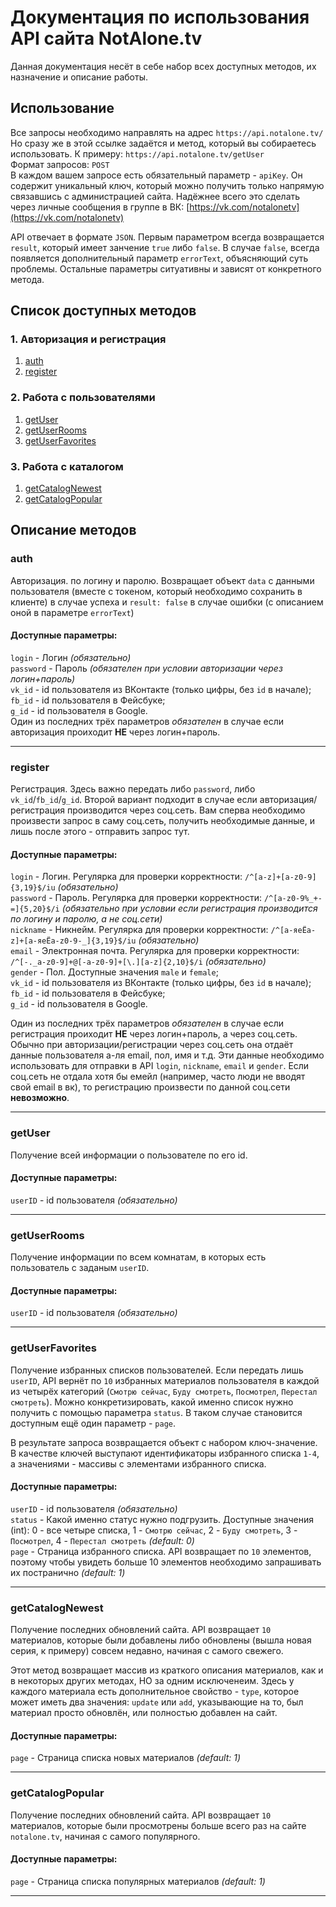 # Документация по использования API сайта NotAlone.tv
Данная документация несёт в себе набор всех доступных методов, их назначение и описание работы.

## Использование
Все запросы необходимо направлять на адрес `https://api.notalone.tv/`  
Но сразу же в этой ссылке задаётся и метод, который вы собираетесь использовать. К примеру: `https://api.notalone.tv/getUser`  
Формат запросов: `POST`  
В каждом вашем запросе есть обязательный параметр - `apiKey`. Он содержит уникальный ключ, который можно получить только напрямую связавшись с администрацией сайта. Надёжнее всего это сделать через личные сообщения в группе в ВК: [https://vk.com/notalonetv](https://vk.com/notalonetv)  
  
API отвечает в формате `JSON`. Первым параметром всегда возвращается `result`, который имеет занчение `true` либо `false`. В случае `false`, всегда появляется дополнительный параметр `errorText`, объясняющий суть проблемы. Остальные параметры ситуативны и зависят от конкретного метода.

## Список доступных методов
### 1. Авторизация и регистрация
1. [auth](#auth)
1. [register](#register)
### 2. Работа с пользователями
1. [getUser](#getUser)
2. [getUserRooms](#getUserRooms)
3. [getUserFavorites](#getUserFavorites)
### 3. Работа с каталогом
1. [getCatalogNewest](#getCatalogNewest)
2. [getCatalogPopular](#getCatalogPopular)


## Описание методов

### auth <a name="auth"></a> 
Авторизация.  по логину и паролю. Возвращает объект `data` с данными пользователя (вместе с токеном, который необходимо сохранить в клиенте) в случае успеха и `result: false` в случае ошибки (с описанием оной в параметре `errorText`)
#### Доступные параметры:
`login` - Логин *(обязательно)*  
`password` - Пароль *(обязателен при условии авторизации через логин+пароль)*  
`vk_id` - id пользователя из ВКонтакте (только цифры, без `id` в начале);  
`fb_id` - id пользователя в Фейсбуке;  
`g_id` - id пользователя в Google.  
Один из последних трёх параметров *обязателен* в случае если авторизация проиходит **НЕ** через логин+пароль.
***
### register <a name="register"></a> 
Регистрация. Здесь важно передать либо `password`, либо `vk_id`/`fb_id`/`g_id`. Второй вариант подходит в случае если авторизация/регистрация производится через соц.сеть. Вам сперва необходимо произвести запрос в саму соц.сеть, получить необходимые данные, и лишь после этого - отправить запрос тут.
#### Доступные параметры:
`login` - Логин. Регулярка для проверки корректности: `/^[a-z]+[a-z0-9]{3,19}$/iu` *(обязательно)*  
`password` - Пароль. Регулярка для проверки корректности: `/^[a-z0-9%_+-=]{5,20}$/i` *(обязательно при условии если регистрация производится по логину и паролю, а не соц.сети)*  
`nickname` - Никнейм. Регулярка для проверки корректности: `/^[а-яеЁa-z]+[а-яеЁa-z0-9-_]{3,19}$/iu` *(обязательно)*  
`email` - Электронная почта. Регулярка для проверки корректности: `/^[-._a-z0-9]+@[-a-z0-9]+[\.][a-z]{2,10}$/i` *(обязательно)*  
`gender` - Пол. Доступные значения `male` и `female`;  
`vk_id` - id пользователя из ВКонтакте (только цифры, без `id` в начале);  
`fb_id` - id пользователя в Фейсбуке;  
`g_id` - id пользователя в Google.  
  
Один из последних трёх параметров *обязателен* в случае если регистрация проиходит **НЕ** через логин+пароль, а через соц.сеть. Обычно при авторизации/регистрации через соц.сеть она отдаёт данные пользователя а-ля email, пол, имя и т.д. Эти данные необходимо использовать для отправки в API `login`, `nickname`, `email` и `gender`. Если соц.сеть не отдала хотя бы емейл (например, часто люди не вводят свой email в вк), то регистрацию произвести по данной соц.сети **невозможно**.
***
### getUser <a name="getUser"></a> 
Получение всей информации о пользователе по его id.
#### Доступные параметры:
`userID` - id пользователя *(обязательно)*
***
### getUserRooms <a name="getUserRooms"></a> 
Получение информации по всем комнатам, в которых есть пользователь с заданым `userID`.
#### Доступные параметры:
`userID` - id пользователя *(обязательно)*
***
### getUserFavorites <a name="getUserFavorites"></a> 
Получение избранных списков пользователей. Если передать лишь `userID`, API вернёт по `10` избранных материалов пользователя в каждой из четырёх категорий (`Смотрю сейчас`, `Буду смотреть`, `Посмотрел`, `Перестал смотреть`). Можно конкретизировать, какой именно список нужно получить с помощью параметра `status`. В таком случае становится доступным ещё один параметр - `page`.  
  
В результате запроса возвращается объект с набором ключ-значение. В качестве ключей выступают идентификаторы избранного списка `1-4`, а значениями - массивы с элементами избранного списка.
#### Доступные параметры:
`userID` - id пользователя *(обязательно)*  
`status` - Какой именно статус нужно подгрузить. Доступные значения (int): 0 - все четыре списка, 1 - `Смотрю сейчас`, 2 - `Буду смотреть`, 3 - `Посмотрел`, 4 - `Перестал смотреть` *(default: 0)*  
`page` - Страница избранного списка. API возвращает по `10` элементов, поэтому чтобы увидеть больше 10 элементов необходимо запрашивать их постранично *(default: 1)*  
***
### getCatalogNewest <a name="getCatalogNewest"></a> 
Получение последних обновлений сайта. API возвращает `10` материалов, которые были добавлены либо обновлены (вышла новая серия, к примеру) совсем недавно, начиная с самого свежего.  
  
Этот метод возвращает массив из краткого описания материалов, как и в некоторых других методах, НО за одним исключенеим. Здесь у каждого материала есть дополнительное свойство - `type`, которое может иметь два значения: `update` или `add`, указывающие на то, был материал просто обновлён, или полностью добавлен на сайт.
#### Доступные параметры:
`page` - Страница списка новых материалов *(default: 1)*  
***
### getCatalogPopular <a name="getCatalogPopular"></a> 
Получение последних обновлений сайта. API возвращает `10` материалов, которые были просмотрены больше всего раз на сайте `notalone.tv`, начиная с самого популярного.
#### Доступные параметры:
`page` - Страница списка популярных материалов *(default: 1)*  
***